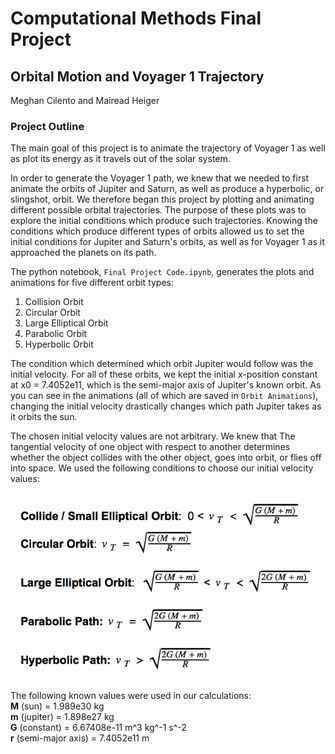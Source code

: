 # Computational Methods Final Project
## Orbital Motion and Voyager 1 Trajectory
Meghan Cilento and Mairead Heiger


### Project Outline
The main goal of this project is to animate the trajectory of Voyager 1 as 
well as plot its energy as it travels out of the solar system. 

In order to generate the Voyager 1 path, we knew that we needed to first animate 
the orbits of Jupiter and Saturn, as well as produce a hyperbolic, or slingshot, 
orbit. We therefore began this project by plotting and animating different possible 
orbital trajectories. The purpose of these plots was to explore the initial conditions 
which produce such trajectories. Knowing the conditions which produce different 
types of orbits allowed us to set the initial conditions for Jupiter and Saturn's 
orbits, as well as for Voyager 1 as it approached the planets on its path. 

The python notebook, `Final Project Code.ipynb`, generates the plots and
animations for five different orbit types:

1. Collision Orbit
2. Circular Orbit
3. Large Elliptical Orbit
4. Parabolic Orbit
5. Hyperbolic Orbit

The condition which determined which orbit Jupiter would follow was the initial 
velocity. For all of these orbits, we kept the initial x-position constant at
x0 = 7.4052e11, which is the semi-major axis of Jupiter's known orbit. As you can 
see in the animations (all of which are saved in `Orbit Animations`), changing the
initial velocity drastically changes which path Jupiter takes as it orbits the sun.

The chosen initial velocity values are not arbitrary. We knew that The tangential 
velocity of one object with respect to another determines whether the object 
collides with the other object, goes into orbit, or flies off into space. 
We used the following conditions to choose our initial velocity values: 

![Velocity Conditions](Velocity_conditions.png)

The following known values were used in our calculations:  
**M** (sun) = 1.989e30 kg  
**m** (jupiter) = 1.898e27 kg      
**G** (constant) = 6.67408e-11 m^3 kg^-1 s^-2  
**r** (semi-major axis) = 7.4052e11 m


